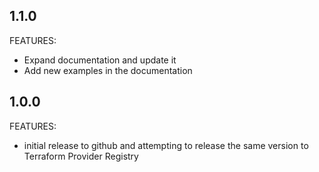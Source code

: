 ## 1.1.0

FEATURES:

- Expand documentation and update it
- Add new examples in the documentation

## 1.0.0

FEATURES:

- initial release to github and attempting to release the same version to Terraform Provider Registry